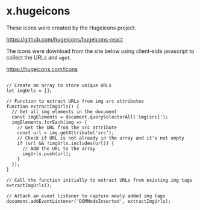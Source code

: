# x.hugeicons

These icons were created by the Hugeicons project.

https://github.com/hugeicons/hugeicons-react


The icons were download from the site below using client-side javascript to collect the URLs and `wget`.

https://hugeicons.com/icons

```

// Create an array to store unique URLs
let imgUrls = [];

// Function to extract URLs from img src attributes
function extractImgUrls() {
  // Get all img elements in the document
  const imgElements = document.querySelectorAll('img[src]');
  imgElements.forEach(img => {
    // Get the URL from the src attribute
    const url = img.getAttribute('src');
    // Check if URL is not already in the array and it's not empty
    if (url && !imgUrls.includes(url)) {
      // Add the URL to the array
      imgUrls.push(url);
    }
  });
}

// Call the function initially to extract URLs from existing img tags
extractImgUrls();

// Attach an event listener to capture newly added img tags
document.addEventListener('DOMNodeInserted', extractImgUrls);

```

